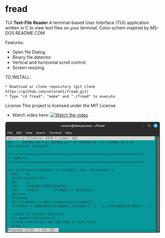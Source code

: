 # fread
TUI **Text-File Reader**
A terminal-based User Interface (TUI) application written in C to view text files on your terminal. 
Color-schem inspired by MS-DOS README.COM

Features:
- Open file Dialog.
- Binary file detector.
- Vertical and horizontal scroll control.
- Screen resizing.

TO INSTALL:  

    * Download or clone repository (git clone https://github.com/velorek1/fread.git)
    * Type "cd fread", "make" and "./fread" to execute.
    
License
This project is licensed under the MIT License.

- Watch video here:
[![Watch the video](https://img.youtube.com/vi/NA09eHyBfaM/0.jpg)](https://youtu.be/NA09eHyBfaM)

![Alt text](fread2.png?raw=true "Demo")


